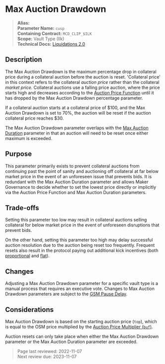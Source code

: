 # Max Auction Drawdown

>**Alias:**  
>**Parameter Name:** `cusp`  
>**Containing Contract:** `MCD_CLIP_$ILK`  
>**Scope:** Vault Type (Ilk)  
>**Technical Docs:** [Liquidations 2.0](https://docs.makerdao.com/smart-contract-modules/dog-and-clipper-detailed-documentation)  

## Description

The Max Auction Drawdown is the maximum percentage drop in collateral price during a collateral auction before the auction is reset. 'Collateral price' in this context refers to the collateral _auction price_ rather than the collateral _market price._ Collateral auctions use a falling price auction, where the price starts high and decreases according to the [Auction Price Function](param-auction-price-function.md) until it has dropped by the Max Auction Drawdown percentage parameter.

If a collateral auction starts at a collateral price of $100, and the Max Auction Drawdown is set to 70%, the auction will be reset if the auction collateral price reaches $30.

The Max Auction Drawdown parameter overlaps with the [Max Auction Duration](param-max-auction-duration.md) parameter in that an auction will need to be reset once either maximum is exceeded.

## Purpose

This parameter primarily exists to prevent collateral auctions from continuing past the point of sanity and auctioning off collateral at far below market price in the event of an unforeseen issue that prevents bids. It is redundant with the Max Auction Duration parameter and allows Maker Governance to decide whether to set the lowest price directly or implicitly via the Auction Price Function and Max Auction Duration parameters.

## Trade-offs

Setting this parameter too low may result in collateral auctions selling collateral for below market price in the event of unforeseen disruptions that prevent bids.

On the other hand, setting this parameter too high may delay successful auction resolution due to the auction being reset too frequently. Frequent resets also result in the protocol paying out additional kick incentives (both [proportional](param-proportional-kick-incentive.md) and [flat](param-flat-kick-incentive.md)).

## Changes

Adjusting a Max Auction Drawdown parameter for a specific vault type is a manual process that requires an executive vote. Changes to Max Auction Drawdown parameters are subject to the [GSM Pause Delay](../core/param-gsm-pause-delay.md).

## Considerations

Max Auction Drawdown is based on the starting auction price (`top`), which is equal to the OSM price multiplied by the [Auction Price Multiplier (`buf`)](../param-auction-price-multiplier.md).

Auction resets can only take place when either the Max Auction Drawdown parameter or the Max Auction Duration parameter are exceeded.

>Page last reviewed: 2022-11-07  
>Next review due: 2023-11-07  

